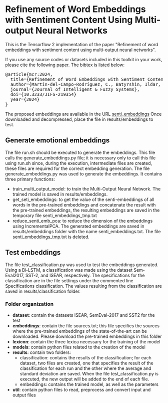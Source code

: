 # Refinement of Word Embeddings with Sentiment Content Using Multi-output Neural Networks

This is the Tensorflow 2 implementation of the paper "Refinement of word embeddings with sentiment content using multi-output neural networks". 

If you use any source codes or datasets included in this toolkit in your work, please cite the following paper. The bibtex is listed below:

<pre>
@article{mcr:2024,
  title={Refinement of Word Embeddings with Sentiment Content Using Multi-output Neural Networks’},
  author={Martín-del-Campo-Rodríguez, C., Batyrshin, Ildar, and Sidorov, Grigori},
  journal={Journal of Intelligent & Fuzzy Systems},
  doi={10.3233/JIFS-219354}
  year={2024}
}
</pre>

The proposed embeddings are available in the URL [senti_embeddings](https://drive.google.com/file/d/1zUO7Hcd1eozNkRUDCaRQBnMhj7T9W8J2/view?usp=sharing)
Once downloaded and decompressed, place the file in results/embeddings to test.



## Generate emotional embeddings
The file run.sh should be executed to generate the embeddings. This file calls the generate_embeddings.py file; it is necessary only to call this file using run.sh since, during the execution, intermediate files are created, these files are required for the correct embedding generation.
The file generate_embeddings.py was used to generate the embeddings. It contains three primary functions: 
- train_multi_output_model: to train the Multi-Output Neural Network. The trained model is saved in results/embeddings.
- get_seti_embeddings: to get the value of the senti-embeddings of all words in the pre-trained embeddings and concatenate the result with the pre-trained embeddings, the resulting embeddings are saved in the temporary file senti_embeddings_tmp.txt
- reduce_senti_emb_pca: to reduce the dimension of the embeddings using IncrementalPCA. The generated embeddings are saved in results/embeddings folder with the name senti_embeddings.txt. The file senti_embeddings_tmp.txt is deleted.


## Test embeddings
The file test_classification.py was used to test the embeddings generated. Using a Bi-LSTM, a classification was made using the dataset Sem-Eval2017, SST-2, and ISEAR, respectively. The specifications for the classification are in the file settings under the commented line Specifications classification. The values resulting from the classification are saved in results/classification folder.


### Folder organization
- **dataset**: contain the datasets ISEAR, SemEval-2017 and SST2 for the test
- **embeddings**: contain the file sources.txt; this file specifies the sources where the pre-trained embeddings of the state-of-the-art can be downloaded. Please download the pre-trained embeddings in this folder
- **lexicon**: contain the three lexica necessary for the training of the model
- **models**: contain python files related to the creation of the model 
- **results**: contain two folders:
	- classification: contains the results of the classification; for each dataset, two files are created, one that specifies the result of the classification for each run and the other where the average and standard deviation are saved. When the file test_classification.py is executed, the new output will be added to the end of each file.
	- embeddings: contains the trained model, as well as the parameters
- **util**: contain python files to read, preprocess and convert input and output files
